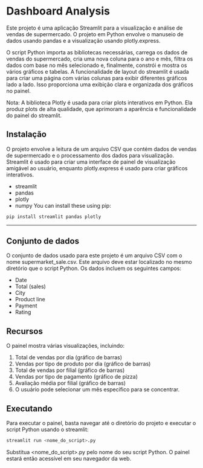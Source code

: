 # Dashboard Analysis
Este projeto é uma aplicação Streamlit para a visualização e análise de vendas de supermercado. O projeto em Python envolve o manuseio de dados usando pandas e a visualização usando plotly.express.

O script Python importa as bibliotecas necessárias, carrega os dados de vendas do supermercado, cria uma nova coluna para o ano e mês, filtra os dados com base no mês selecionado e, finalmente, constrói e mostra os vários gráficos e tabelas.
A funcionalidade de layout do streamlit é usada para criar uma página com várias colunas para exibir diferentes gráficos lado a lado. Isso proporciona uma exibição clara e organizada dos gráficos no painel.

Nota: A biblioteca Plotly é usada para criar plots interativos em Python. Ela produz plots de alta qualidade, que aprimoram a aparência e funcionalidade do painel do streamlit.

## Instalação
O projeto envolve a leitura de um arquivo CSV que contém dados de vendas de supermercado e o processamento dos dados para visualização. Streamlit é usado para criar uma interface de painel de visualização amigável ao usuário, enquanto plotly.express é usado para criar gráficos interativos.
- streamlit
- pandas
- plotly
- numpy
You can install these using pip:

```bash
pip install streamlit pandas plotly
```
---
## Conjunto de dados
O conjunto de dados usado para este projeto é um arquivo CSV com o nome supermarket_sale.csv. Este arquivo deve estar localizado no mesmo diretório que o script Python. Os dados incluem os seguintes campos:

- Date
- Total (sales)
- City
- Product line
- Payment
- Rating

## Recursos
O painel mostra várias visualizações, incluindo:

1. Total de vendas por dia (gráfico de barras)
2. Vendas por tipo de produto por dia (gráfico de barras)
3. Total de vendas por filial (gráfico de barras)
4. Vendas por tipo de pagamento (gráfico de pizza)
5. Avaliação média por filial (gráfico de barras)
6. O usuário pode selecionar um mês específico para se concentrar.

## Executando
Para executar o painel, basta navegar até o diretório do projeto e executar o script Python usando o streamlit:

```bash
streamlit run <nome_do_script>.py
```

Substitua <nome_do_script>.py pelo nome do seu script Python. O painel estará então acessível em seu navegador da web.

